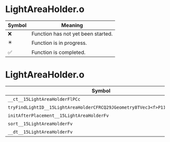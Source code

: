 # LightAreaHolder.o
| Symbol | Meaning 
| ------------- | ------------- 
| :x: | Function has not yet been started. 
| :eight_pointed_black_star: | Function is in progress. 
| :white_check_mark: | Function is completed. 


# LightAreaHolder.o
| Symbol | Decompiled? |
| ------------- | ------------- |
| `__ct__15LightAreaHolderFlPCc` | :white_check_mark: |
| `tryFindLightID__15LightAreaHolderCFRCQ29JGeometry8TVec3<f>P11ZoneLightID` | :x: |
| `initAfterPlacement__15LightAreaHolderFv` | :white_check_mark: |
| `sort__15LightAreaHolderFv` | :x: |
| `__dt__15LightAreaHolderFv` | :white_check_mark: |
